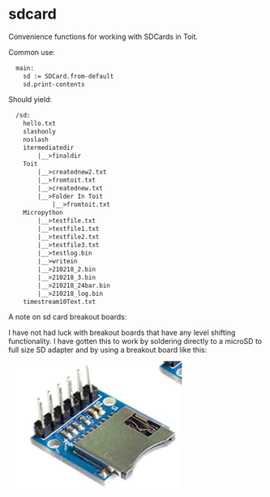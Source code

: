 # sdcard

Convenience functions for working with SDCards in Toit.

Common use:

```toit
  main:
    sd := SDCard.from-default
    sd.print-contents
```
Should yield:
```
  /sd:
    hello.txt
    slashonly
    noslash
    itermediatedir
        |__>finaldir
    Toit
        |__>creatednew2.txt
        |__>fromtoit.txt
        |__>creatednew.txt
        |__>Folder In Toit
            |__>fromtoit.txt
    Micropython
        |__>testfile.txt
        |__>testfile1.txt
        |__>testfile2.txt
        |__>testfile3.txt
        |__>testlog.bin
        |__>writein
        |__>210218_2.bin
        |__>210218_3.bin
        |__>210218_24bar.bin
        |__>210218_log.bin
    timestream10Text.txt
 ```

A note on sd card breakout boards:

I have not had luck with breakout boards that have any level shifting functionality. I have gotten this to work by soldering directly to
a microSD to full size SD adapter and by using a breakout board like this:

![Breakout](./breakout.png)
